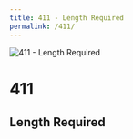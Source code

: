 ```yaml
---
title: 411 - Length Required
permalink: /411/
---
```

<div>
    <img src="https://s-media-cache-ak0.pinimg.com/originals/0d/fe/e8/0dfee8571d9ed5f9f998aad74530cba7.jpg" alt="411 - Length Required" />
    <h1>411</h1>
    <h2>Length Required</h2>
</div>
